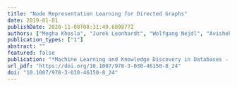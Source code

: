 ```yaml
---
title: "Node Representation Learning for Directed Graphs"
date: 2019-01-01
publishDate: 2020-11-08T08:31:49.689877Z
authors: ["Megha Khosla", "Jurek Leonhardt", "Wolfgang Nejdl", "Avishek Anand"]
publication_types: ["1"]
abstract: ""
featured: false
publication: "*Machine Learning and Knowledge Discovery in Databases - European Conference, ECML PKDD 2019, Würzburg, Germany, September 16-20, 2019, Proceedings, Part I*"
url_pdf: "https://doi.org/10.1007/978-3-030-46150-8_24"
doi: "10.1007/978-3-030-46150-8_24"
---
```


